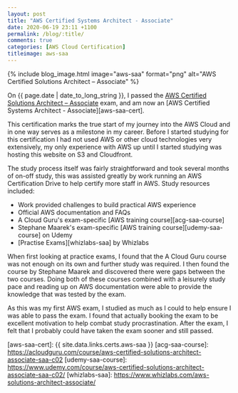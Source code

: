 ```yaml
---
layout: post
title: "AWS Certified Systems Architect - Associate"
date: 2020-06-19 23:11 +1100
permalink: /blog/:title/
comments: true
categories: [AWS Cloud Certification]
titleimage: aws-saa
---
```


{% include blog_image.html image="aws-saa" format="png" alt="AWS Certified Solutions Architect – Associate" %}

On {{ page.date | date_to_long_string }}, I passed the [AWS Certified Solutions Architect – Associate][aws-saa-exam] exam, and am now an [AWS Certified Systems Architect - Associate][aws-saa-cert].

This certification marks the true start of my journey into the AWS Cloud and in one way serves as a milestone in my career. Before I started studying for this certification I had not used AWS or other cloud technologies very extensively, my only experience with AWS up until I started studying was hosting this website on S3 and Cloudfront.

The study process itself was fairly straightforward and took several months of on-off study, this was assisted greatly by work running an AWS Certification Drive to help certify more staff in AWS. Study resources included:

* Work provided challenges to build practical AWS experience
* Official AWS documentation and FAQs
* A Cloud Guru's exam-specific [AWS training course][acg-saa-course]
* Stephane Maarek's exam-specific [AWS training course][udemy-saa-course] on Udemy
* [Practise Exams][whizlabs-saa] by Whizlabs


When first looking at practice exams, I found that the A Cloud Guru course was not enough on its own and further study was required. I then found the course by Stephane Maarek and discovered there were gaps between the two courses. Doing both of these courses combined with a leisurely study pace and reading up on AWS documentation were able to provide the knowledge that was tested by the exam.

As this was my first AWS exam, I studied as much as I could to help ensure I was able to pass the exam. I found that actually booking the exam to be excellent motivation to help combat study procrastination. After the exam, I felt that I probably could have taken the exam sooner and still passed.

[aws-saa-exam]:     https://aws.amazon.com/certification/certified-solutions-architect-associate/
[aws-saa-cert]:     {{ site.data.links.certs.aws-saa }}
[acg-saa-course]:   https://acloudguru.com/course/aws-certified-solutions-architect-associate-saa-c02
[udemy-saa-course]: https://www.udemy.com/course/aws-certified-solutions-architect-associate-saa-c02/
[whizlabs-saa]:     https://www.whizlabs.com/aws-solutions-architect-associate/
